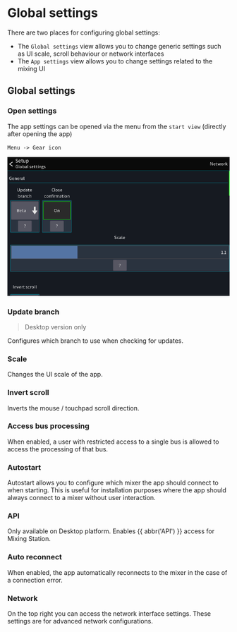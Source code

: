 # Global settings

There are two places for configuring global settings:

- The `Global settings` view allows you to change generic settings such as UI scale, scroll behaviour or network
  interfaces
- The `App settings` view allows you to change settings related to the mixing UI

## Global settings

### Open settings

The app settings can be opened via the menu from the `start view` (directly after opening the app)

```
Menu -> Gear icon
```

![Settings-Manager](../img/generated/global-settings-screenshot.png)

### Update branch

> Desktop version only

Configures which branch to use when checking for updates.

### Scale

Changes the UI scale of the app.

### Invert scroll

Inverts the mouse / touchpad scroll direction.

### Access bus processing

When enabled, a user with restricted access to a single bus is allowed to access the processing of that bus.

### Autostart

Autostart allows you to configure which mixer the app should connect to when starting.
This is useful for installation purposes where the app should always connect to a mixer without user interaction.

### API

Only available on Desktop platform. Enables {{ abbr('API') }} access for Mixing Station.

### Auto reconnect

When enabled, the app automatically reconnects to the mixer in the case of a connection error.

### Network

On the top right you can access the network interface settings.
These settings are for advanced network configurations.